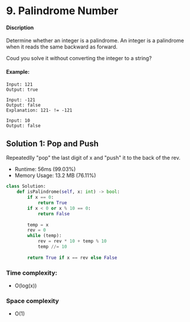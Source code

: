 # 9. Palindrome Number 

#### Discription

Determine whether an integer is a palindrome. An integer is a palindrome when it reads the same backward as forward.

Coud you solve it without converting the integer to a string?

#### Example:

```
Input: 121
Output: true

Input: -121
Output: false
Explanation: 121- != -121

Input: 10
Output: false
```

## Solution 1: Pop and Push

Repeatedlly "pop" the last digit of x 
and "push" it to the back of the rev.

- Runtime: 56ms (99.03%)
- Memory Usage: 13.2 MB (76.11%)

```python
class Solution:
    def isPalindrome(self, x: int) -> bool:
        if x == 0:
            return True
        if x < 0 or x % 10 == 0:
            return False
    
        temp = x
        rev = 0
        while (temp):
            rev = rev * 10 + temp % 10
            temp //= 10
    
        return True if x == rev else False
```

### Time complexity: 

- O(log(x))

### Space complexity

- O(1)
